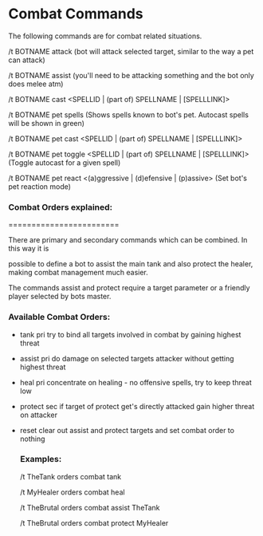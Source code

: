 # Combat Commands

The following commands are for combat related situations.


/t BOTNAME attack (bot will attack selected target, similar to the way a pet can attack)

/t BOTNAME assist (you'll need to be attacking something and the bot only does melee atm)

/t BOTNAME cast <SPELLID | (part of) SPELLNAME | [SPELLLINK]>

/t BOTNAME pet spells (Shows spells known to bot's pet. Autocast spells will be shown in green)

/t BOTNAME pet cast <SPELLID | (part of) SPELLNAME | [SPELLLINK]>

/t BOTNAME pet toggle <SPELLID | (part of) SPELLNAME | [SPELLLINK]> (Toggle autocast for a given spell)

/t BOTNAME pet react <(a)ggressive | (d)efensive | (p)assive> (Set bot's pet reaction mode)

### Combat Orders explained:
========================

  There are primary and secondary commands which can be combined. In this way it is

  possible to define a bot to assist the main tank and also protect the healer, making
  combat management much easier.

  The commands assist and protect require a target parameter or a friendly player
  selected by bots master.

 ###  Available Combat Orders:

* tank pri try to bind all targets involved in combat by gaining highest threat

* assist pri do damage on selected targets attacker without getting highest threat

* heal  pri concentrate on healing - no offensive spells, try to keep threat low

* protect  sec if target of protect get's directly attacked gain higher threat on attacker

* reset clear out assist and protect targets and set combat order to nothing

  ### Examples:

    /t TheTank orders combat tank

    /t MyHealer orders combat heal

    /t TheBrutal orders combat assist TheTank

    /t TheBrutal orders combat protect MyHealer